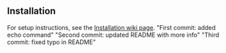 ## Installation

For setup instructions, see the [Installation wiki page](https://github.com/PoojaSugumar/my-blog-practice/wiki/Installation).
"First commit: added echo command" 
"Second commit: updated README with more info" 
"Third commit: fixed typo in README" 
